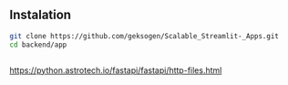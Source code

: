 ## Instalation 

```BASH
git clone https://github.com/geksogen/Scalable_Streamlit-_Apps.git
cd backend/app



```

https://python.astrotech.io/fastapi/fastapi/http-files.html



